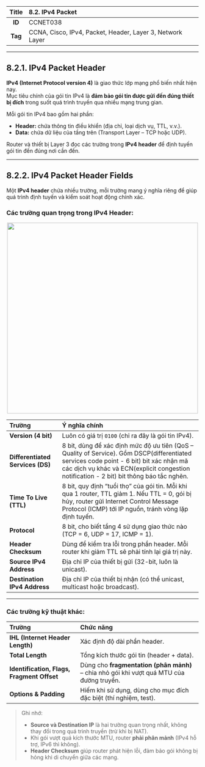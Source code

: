 
| **Title** | 8.2. IPv4 Packet |
|:---------:|:----------------|
| **ID**    | CCNET038        |
| **Tag**   | CCNA, Cisco, IPv4, Packet, Header, Layer 3, Network Layer |

---

## 8.2.1. IPv4 Packet Header

**IPv4 (Internet Protocol version 4)** là giao thức lớp mạng phổ biến nhất hiện nay.  
Mục tiêu chính của gói tin IPv4 là **đảm bảo gói tin được gửi đến đúng thiết bị đích** trong suốt quá trình truyền qua nhiều mạng trung gian.

Mỗi gói tin IPv4 bao gồm hai phần:
- **Header:** chứa thông tin điều khiển (địa chỉ, loại dịch vụ, TTL, v.v.).
- **Data:** chứa dữ liệu của tầng trên (Transport Layer – TCP hoặc UDP).

Router và thiết bị Layer 3 đọc các trường trong **IPv4 header** để định tuyến gói tin đến đúng nơi cần đến.

---

## 8.2.2. IPv4 Packet Header Fields

Một **IPv4 header** chứa nhiều trường, mỗi trường mang ý nghĩa riêng để giúp quá trình định tuyến và kiểm soát hoạt động chính xác.

###  Các trường quan trọng trong IPv4 Header:

<p align="center">
  <img src="../../images/kì 1/module 8/8.2.2.jpg" width="500"/>
</p>


| **Trường** | **Ý nghĩa chính** |
|:------------|:-----------------|
| **Version (4 bit)** | Luôn có giá trị `0100` (chỉ ra đây là gói tin IPv4). |
| **Differentiated Services (DS)** | 8 bit, dùng để xác định mức độ ưu tiên (QoS – Quality of Service). Gồm DSCP(differentiated services code point - 6 bit) bit xác nhận mã các dịch vụ khác và ECN(explicit congestion notification - 2 bit) bit thông báo tắc nghẽn. |
| **Time To Live (TTL)** | 8 bit, quy định “tuổi thọ” của gói tin. Mỗi khi qua 1 router, TTL giảm 1. Nếu TTL = 0, gói bị hủy, router gửi Internet Control Message Protocol (ICMP) tới IP nguồn, tránh vòng lặp định tuyến. |
| **Protocol** | 8 bit, cho biết tầng 4 sử dụng giao thức nào (TCP = 6, UDP = 17, ICMP = 1). |
| **Header Checksum** | Dùng để kiểm tra lỗi trong phần header. Mỗi router khi giảm TTL sẽ phải tính lại giá trị này. |
| **Source IPv4 Address** | Địa chỉ IP của thiết bị gửi (32-bit, luôn là unicast). |
| **Destination IPv4 Address** | Địa chỉ IP của thiết bị nhận (có thể unicast, multicast hoặc broadcast). |

---

###  Các trường kỹ thuật khác:

| **Trường** | **Chức năng** |
|:------------|:--------------|
| **IHL (Internet Header Length)** | Xác định độ dài phần header. |
| **Total Length** | Tổng kích thước gói tin (header + data). |
| **Identification, Flags, Fragment Offset** | Dùng cho **fragmentation (phân mảnh)** – chia nhỏ gói khi vượt quá MTU của đường truyền. |
| **Options & Padding** | Hiếm khi sử dụng, dùng cho mục đích đặc biệt (thí nghiệm, test). |


>  Ghi nhớ: 
>- **Source và Destination IP** là hai trường quan trọng nhất, không thay đổi trong quá trình truyền (trừ khi bị NAT).  
>- Khi gói vượt quá kích thước MTU, router **phải phân mảnh** (IPv4 hỗ trợ, IPv6 thì không).  
>- **Header Checksum** giúp router phát hiện lỗi, đảm bảo gói không bị hỏng khi di chuyển giữa các mạng.


